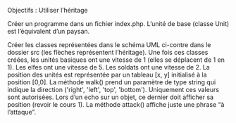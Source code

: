 

Objectifs : Utiliser l’héritage


Créer un programme dans un fichier index.php. 
L’unité de base (classe Unit) est l’équivalent d’un paysan.

Créer les classes représentées dans le schéma UML ci-contre dans le dossier src (les flèches représentent l’héritage).
Une fois ces classes créées, les unités basiques ont une vitesse de 1 (elles se déplacent de 1 en 1).
Les elfes ont une vitesse de 5.
Les soldats ont une vitesse de 2.
La position des unités est représentée par un tableau [x, y] initialisé à la position [0,0].
La méthode walk() prend un paramètre de type string qui indique la direction ('right', 'left', 'top', 'bottom'). Uniquement ces valeurs sont autorisées.
Lors d’un echo sur un objet, ce dernier doit afficher sa position (revoir le cours 1).
La méthode attack() affiche juste une phrase “à l’attaque”.
